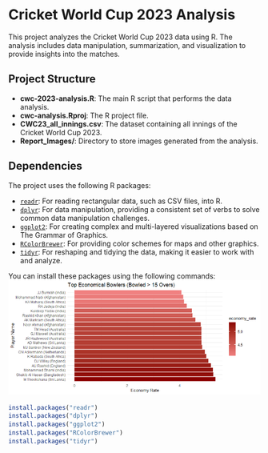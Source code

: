 # Cricket World Cup 2023 Analysis

This project analyzes the Cricket World Cup 2023 data using R. The analysis includes data manipulation, summarization, and visualization to provide insights into the matches.

## Project Structure

- **cwc-2023-analysis.R**: The main R script that performs the data analysis.
- **cwc-analysis.Rproj**: The R project file.
- **CWC23_all_innings.csv**: The dataset containing all innings of the Cricket World Cup 2023.
- **Report_Images/**: Directory to store images generated from the analysis.

## Dependencies

The project uses the following R packages:

- [`readr`](https://cran.r-project.org/web/packages/readr/index.html): For reading rectangular data, such as CSV files, into R.
- [`dplyr`](https://cran.r-project.org/web/packages/dplyr/index.html): For data manipulation, providing a consistent set of verbs to solve common data manipulation challenges.
- [`ggplot2`](https://cran.r-project.org/web/packages/ggplot2/index.html): For creating complex and multi-layered visualizations based on The Grammar of Graphics.
- [`RColorBrewer`](https://cran.r-project.org/web/packages/RColorBrewer/index.html): For providing color schemes for maps and other graphics.
- [`tidyr`](https://cran.r-project.org/web/packages/tidyr/index.html): For reshaping and tidying the data, making it easier to work with and analyze.

You can install these packages using the following commands:
![alt text](image-2.png)
```r
install.packages("readr")
install.packages("dplyr")
install.packages("ggplot2")
install.packages("RColorBrewer")
install.packages("tidyr")

